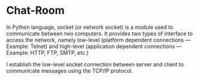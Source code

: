 # Chat-Room
In Python language, socket (or network socket) is a module used to communicate between two computers. It provides two types of interface to access the network, namely low-level (platform dependent connections — Example: Telnet) and high-level (application dependent connections — Example: HTTP, FTP, SMTP, etc.)

I establish the low-level socket connection between server and client to communicate messages using the TCP/IP protocol.
